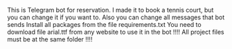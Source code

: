 This is Telegram bot for reservation.
I made it to book a tennis court, but you can change it if you want to.
Also you can change all messages that bot sends
Install all packages from the file requirements.txt 
You need to download file arial.ttf from any website to use it in the bot
!!!! All project files must be at the same folder !!!!

